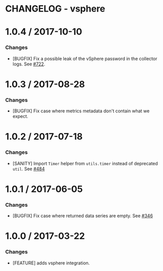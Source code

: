 # CHANGELOG - vsphere

1.0.4 / 2017-10-10
==================

### Changes

* [BUGFIX] Fix a possible leak of the vSphere password in the collector logs. See [#722][].

1.0.3 / 2017-08-28
==================

### Changes

* [BUGFIX] Fix case where metrics metadata don't contain what we expect.

1.0.2 / 2017-07-18
==================

### Changes

* [SANITY] Import `Timer` helper from `utils.timer` instead of deprecated `util`. See [#484][]

1.0.1 / 2017-06-05
==================

### Changes

* [BUGFIX] Fix case where returned data series are empty. See [#346][]

1.0.0 / 2017-03-22
==================

### Changes

* [FEATURE] adds vsphere integration.

<!--- The following link definition list is generated by PimpMyChangelog --->
[#346]: https://github.com/DataDog/integrations-core/issues/346
[#484]: https://github.com/DataDog/integrations-core/issues/484
[#722]: https://github.com/DataDog/integrations-core/issues/722
